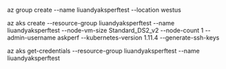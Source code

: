 az group create --name liuandyaksperftest --location westus

az aks create --resource-group liuandyaksperftest --name liuandyaksperftest --node-vm-size Standard_DS2_v2 --node-count 1 --admin-username askperf --kubernetes-version 1.11.4 --generate-ssh-keys

az aks get-credentials --resource-group liuandyaksperftest --name liuandyaksperftest

